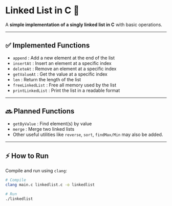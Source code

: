 # Linked List in C 📝

A **simple implementation of a singly linked list in C** with basic operations.

---

## ✅ Implemented Functions

- `append` : Add a new element at the end of the list
- `insertAt` : Insert an element at a specific index
- `deleteAt` : Remove an element at a specific index
- `getValueAt` : Get the value at a specific index
- `len` : Return the length of the list
- `freeLinkedList` : Free all memory used by the list
- `printLinkedList` : Print the list in a readable format

---

## 🔜 Planned Functions

- `getByValue` : Find element(s) by value
- `merge` : Merge two linked lists
- Other useful utilities like `reverse`, `sort`, `findMax/Min` may also be added.

---

## ⚡ How to Run

Compile and run using `clang`:

```bash
# Compile
clang main.c linkedlist.c -o linkedlist

# Run
./linkedlist
